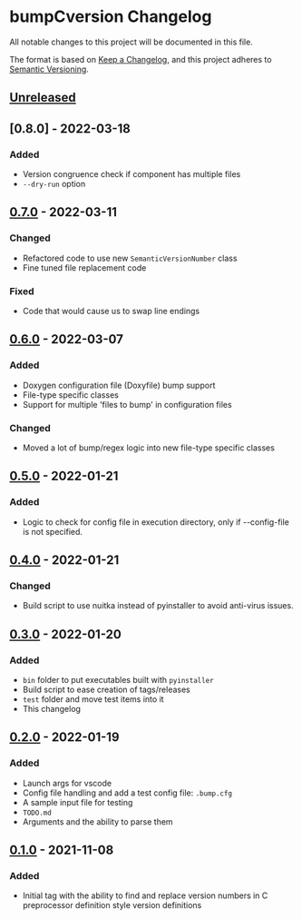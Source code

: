 # bumpCversion Changelog
All notable changes to this project will be documented in this file.

The format is based on [Keep a Changelog],
and this project adheres to [Semantic Versioning].

## [Unreleased]

## [0.8.0] - 2022-03-18
### Added
- Version congruence check if component has multiple files
- `--dry-run` option

## [0.7.0] - 2022-03-11
### Changed
- Refactored code to use new `SemanticVersionNumber` class
- Fine tuned file replacement code

### Fixed
- Code that would cause us to swap line endings

## [0.6.0] - 2022-03-07
### Added
- Doxygen configuration file (Doxyfile) bump support
- File-type specific classes
- Support for multiple 'files to bump' in configuration files

### Changed
- Moved a lot of bump/regex logic into new file-type specific classes

## [0.5.0] - 2022-01-21
### Added
- Logic to check for config file in execution directory, only if --config-file is not specified.

## [0.4.0] - 2022-01-21
### Changed
- Build script to use nuitka instead of pyinstaller to avoid anti-virus issues.

## [0.3.0] - 2022-01-20
### Added
- `bin` folder to put executables built with `pyinstaller`
- Build script to ease creation of tags/releases
- `test` folder and move test items into it
- This changelog

## [0.2.0] - 2022-01-19
### Added
- Launch args for vscode
- Config file handling and add a test config file: `.bump.cfg`
- A sample input file for testing
- `TODO.md`
- Arguments and the ability to parse them

## [0.1.0] - 2021-11-08
### Added
- Initial tag with the ability to find and replace version numbers in C
  preprocessor definition style version definitions


[Unreleased]: https://github.com/coppolat1/bumpCversion/compare/v0.8.0...HEAD
[0.7.0]: https://github.com/coppolat1/bumpCversion/compare/v0.7.0...v0.8.0
[0.7.0]: https://github.com/coppolat1/bumpCversion/compare/v0.6.0...v0.7.0
[0.6.0]: https://github.com/coppolat1/bumpCversion/compare/v0.5.0...v0.6.0
[0.5.0]: https://github.com/coppolat1/bumpCversion/compare/v0.4.0...v0.5.0
[0.4.0]: https://github.com/coppolat1/bumpCversion/compare/v0.3.0...v0.4.0
[0.3.0]: https://github.com/coppolat1/bumpCversion/compare/v0.2.0...v0.3.0
[0.2.0]: https://github.com/coppolat1/bumpCversion/compare/v0.1.0...v0.2.0
[0.1.0]: https://github.com/coppolat1/bumpCversion/releases/tag/v0.1.0

[Keep a Changelog]: https://keepachangelog.com/en/1.0.0/
[Semantic Versioning]: https://semver.org/spec/v2.0.0.html

<!---
Keep a Changelog Sections

### Added      for new features.
### Changed    for changes in existing functionality.
### Deprecated for soon-to-be removed features.
### Removed    for now removed features.
### Fixed      for any bug fixes.
### Security   in case of vulnerabilities.
-->